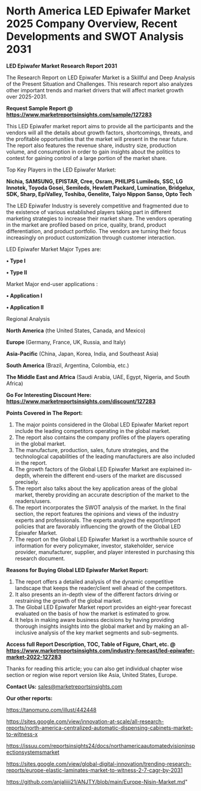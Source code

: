 # North America LED Epiwafer Market 2025 Company Overview, Recent Developments and SWOT Analysis 2031

<strong>LED Epiwafer Market Research Report 2031</strong>

The Research Report on LED Epiwafer Market is a Skillful and Deep Analysis of the Present Situation and Challenges. This research report also analyzes other important trends and market drivers that will affect market growth over 2025-2031.

<strong>Request Sample Report @ <a href=https://www.marketreportsinsights.com/sample/127283>https://www.marketreportsinsights.com/sample/127283</a></strong>

This LED Epiwafer market report aims to provide all the participants and the vendors will all the details about growth factors, shortcomings, threats, and the profitable opportunities that the market will present in the near future. The report also features the revenue share, industry size, production volume, and consumption in order to gain insights about the politics to contest for gaining control of a large portion of the market share.

Top Key Players in the LED Epiwafer Market:

<strong>Nichia, SAMSUNG, EPISTAR, Cree, Osram, PHILIPS Lumileds, SSC, LG Innotek, Toyoda Gosei, Semileds, Hewlett Packard, Lumination, Bridgelux, SDK, Sharp, EpiValley, Toshiba, Genelite, Taiyo Nippon Sanso, Opto Tech</strong>

The LED Epiwafer Industry is severely competitive and fragmented due to the existence of various established players taking part in different marketing strategies to increase their market share. The vendors operating in the market are profiled based on price, quality, brand, product differentiation, and product portfolio. The vendors are turning their focus increasingly on product customization through customer interaction.

LED Epiwafer Market Major Types are:

<strong>• Type I

• Type II</strong>

Market Major end-user applications :

<strong>• Application I

• Application II</strong>

Regional Analysis

</u><strong><b>North America</b></strong> (the United States, Canada, and Mexico)

<strong><b>Europe </b></strong>(Germany, France, UK, Russia, and Italy)

<strong><b>Asia-Pacific</b></strong> (China, Japan, Korea, India, and Southeast Asia)

<strong><b>South America</b></strong> (Brazil, Argentina, Colombia, etc.)

<strong><b>The Middle East and Africa</b></strong> (Saudi Arabia, UAE, Egypt, Nigeria, and South Africa)

<strong>Go For Interesting Discount Here: <a href=https://www.marketreportsinsights.com/discount/127283>https://www.marketreportsinsights.com/discount/127283</a></strong>

<strong>Points Covered in The Report:</strong>
<ol>
  <li>The major points considered in the Global LED Epiwafer Market report include the leading competitors operating in the global market.</li>
  <li>The report also contains the company profiles of the players operating in the global market.</li>
  <li>The manufacture, production, sales, future strategies, and the technological capabilities of the leading manufacturers are also included in the report.</li>
  <li>The growth factors of the Global LED Epiwafer Market are explained in-depth, wherein the different end-users of the market are discussed precisely.</li>
  <li>The report also talks about the key application areas of the global market, thereby providing an accurate description of the market to the readers/users.</li>
  <li>The report incorporates the SWOT analysis of the market. In the final section, the report features the opinions and views of the industry experts and professionals. The experts analyzed the export/import policies that are favorably influencing the growth of the Global LED Epiwafer Market.</li>
  <li>The report on the Global LED Epiwafer Market is a worthwhile source of information for every policymaker, investor, stakeholder, service provider, manufacturer, supplier, and player interested in purchasing this research document.</li>
</ol>
<strong>Reasons for Buying Global LED Epiwafer Market Report:</strong>

<ol>
  <li>The report offers a detailed analysis of the dynamic competitive landscape that keeps the reader/client well ahead of the competitors.</li>
  <li>It also presents an in-depth view of the different factors driving or restraining the growth of the global market.</li>
  <li>The Global LED Epiwafer Market report provides an eight-year forecast evaluated on the basis of how the market is estimated to grow.</li>
  <li>It helps in making aware business decisions by having providing thorough insights insights into the global market and by making an all-inclusive analysis of the key market segments and sub-segments.</li>
</ol>
<strong>Access full Report Description, TOC, Table of Figure, Chart, etc. @ <a href=https://www.marketreportsinsights.com/industry-forecast/led-epiwafer-market-2022-127283>https://www.marketreportsinsights.com/industry-forecast/led-epiwafer-market-2022-127283</a></strong>


Thanks for reading this article; you can also get individual chapter wise section or region wise report version like Asia, United States, Europe.

<strong>Contact Us:</strong>
sales@marketreportsinsights.com

<strong>Our other reports:</strong>

<a href=https://tanomuno.com/illust/442448>https://tanomuno.com/illust/442448</a>

<a href=https://sites.google.com/view/innovation-at-scale/all-research-reports/north-america-centralized-automatic-dispensing-cabinets-market-to-witness-x>https://sites.google.com/view/innovation-at-scale/all-research-reports/north-america-centralized-automatic-dispensing-cabinets-market-to-witness-x</a>

<a href=https://issuu.com/reportsinsights24/docs/northamericaautomatedvisioninspectionsystemsmarket>https://issuu.com/reportsinsights24/docs/northamericaautomatedvisioninspectionsystemsmarket</a>

<a href=https://sites.google.com/view/global-digital-innovation/trending-research-reports/europe-elastic-laminates-market-to-witness-2-7-cagr-by-2031>https://sites.google.com/view/global-digital-innovation/trending-research-reports/europe-elastic-laminates-market-to-witness-2-7-cagr-by-2031</a>

<a href=https://github.com/anjaliiii21/ANJTY/blob/main/Europe-Nisin-Market.md>https://github.com/anjaliiii21/ANJTY/blob/main/Europe-Nisin-Market.md</a>"
